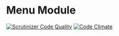 # Menu Module


[![Scrutinizer Code Quality](https://scrutinizer-ci.com/g/nWidart-Modules/Menu/badges/quality-score.png?b=master)](https://scrutinizer-ci.com/g/nWidart-Modules/Menu/?branch=master)
[![Code Climate](https://codeclimate.com/github/nWidart-Modules/Menu/badges/gpa.svg)](https://codeclimate.com/github/nWidart-Modules/Menu)
